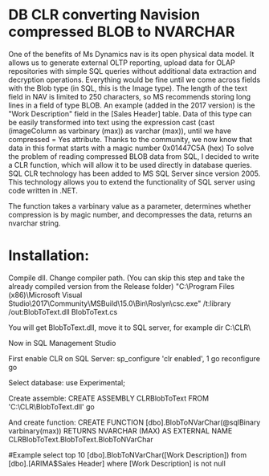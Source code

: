 # DB CLR converting Navision compressed BLOB to NVARCHAR

One of the benefits of Ms Dynamics nav is its open physical data model. It allows us to generate external OLTP reporting, upload data for OLAP repositories with simple SQL queries without additional data extraction and decryption operations. Everything would be fine until we come across fields with the Blob type (in SQL, this is the Image type). The length of the text field in NAV is limited to 250 characters, so MS recommends storing long lines in a field of type BLOB. An example (added in the 2017 version) is the "Work Description" field in the [Sales Header] table. Data of this type can be easily transformed into text using the expression cast (cast (imageColumn as varbinary (max)) as varchar (max)), until we have compressed = Yes attribute. 
Thanks to the community, we now know that data in this format starts with a magic number 0x01447C5A (hex) To solve the problem of reading compressed BLOB data from SQL, I decided to write a CLR function, which will allow it to be used directly in database queries. SQL CLR technology has been added to MS SQL Server since version 2005. This technology allows you to extend the functionality of SQL server using code written in .NET.

The function takes a varbinary value as a parameter, determines whether compression is by magic number, and decompresses the data, returns an nvarchar string.

# Installation:

Compile dll. Change compiler path. (You can skip this step and take the already compiled version from the Release folder)
"C:\Program Files (x86)\Microsoft Visual Studio\2017\Community\MSBuild\15.0\Bin\Roslyn\csc.exe" /t:library /out:BlobToText.dll BlobToText.cs

You will get BlobToText.dll, move it to SQL server, for example dir C:\CLR\

Now in SQL Management Studio

First enable CLR on SQL Server:
sp_configure 'clr enabled', 1
go
reconfigure
go

Select database:
use Experimental;

Create assemble:
CREATE ASSEMBLY CLRBlobToText FROM 'C:\CLR\BlobToText.dll' 
go

And create function:
CREATE FUNCTION [dbo].BlobToNVarChar(@sqlBinary varbinary(max))
RETURNS NVARCHAR (MAX) 
AS 
EXTERNAL NAME CLRBlobToText.BlobToText.BlobToNVarChar

#Example
select top 10 [dbo].BlobToNVarChar([Work Description]) from [dbo].[ARIMA$Sales Header] where [Work Description] is not null

